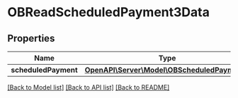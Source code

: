 # OBReadScheduledPayment3Data

## Properties
Name | Type | Description | Notes
------------ | ------------- | ------------- | -------------
**scheduledPayment** | [**OpenAPI\Server\Model\OBScheduledPayment3**](OBScheduledPayment3.md) |  | [optional] 

[[Back to Model list]](../README.md#documentation-for-models) [[Back to API list]](../README.md#documentation-for-api-endpoints) [[Back to README]](../README.md)


